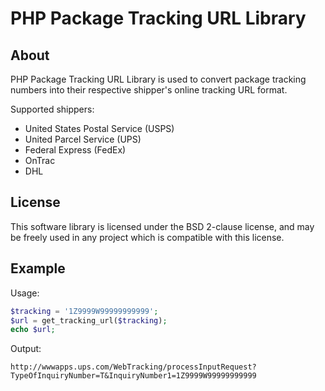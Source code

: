 # PHP Package Tracking URL Library


## About
PHP Package Tracking URL Library is used to convert package tracking numbers
into their respective shipper's online tracking URL format.

Supported shippers:
* United States Postal Service (USPS)
* United Parcel Service (UPS)
* Federal Express (FedEx)
* OnTrac
* DHL


## License
This software library is licensed under the BSD 2-clause license, and may be
freely used in any project which is compatible with this license.


## Example
Usage:
```php
$tracking = '1Z9999W99999999999';
$url = get_tracking_url($tracking);
echo $url;
```

Output:
```
http://wwwapps.ups.com/WebTracking/processInputRequest?TypeOfInquiryNumber=T&InquiryNumber1=1Z9999W99999999999
```


